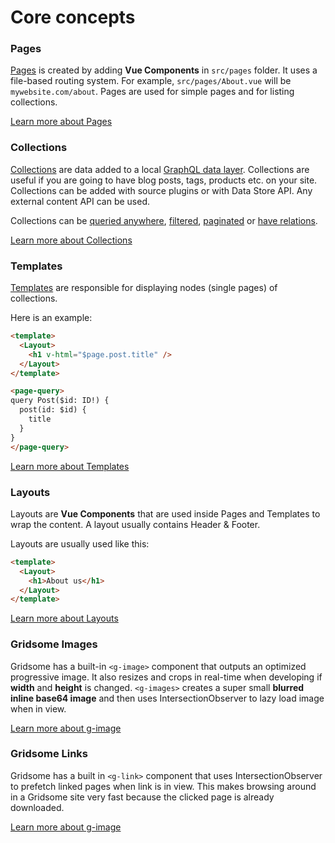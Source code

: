 # Core concepts

### Pages
[Pages](/docs/pages) is created by adding **Vue Components** in `src/pages` folder. It uses a file-based routing system. For example, `src/pages/About.vue` will be `mywebsite.com/about`. Pages are used for simple pages and for listing collections.

[Learn more about Pages](/docs/pages)


### Collections
[Collections](/docs/collections) are data added to a local [GraphQL data layer](/docs/data-layer).  Collections are useful if you are going to have blog posts, tags, products etc. on your site. Collections can be added with source plugins or with Data Store API. Any external content API can be used.

Collections can be [queried anywhere](/docs/querying-data), [filtered](/docs/filtering-data), [paginated](/docs/pagination) or [have relations](/docs/taxonomies).

[Learn more about Collections](/docs/collections)

### Templates
[Templates](/docs/templates) are responsible for displaying nodes (single pages) of collections.

Here is an example:

```html
<template>
  <Layout>
  	<h1 v-html="$page.post.title" />
  </Layout>
</template>

<page-query>
query Post($id: ID!) {
  post(id: $id) {
    title
  }
}
</page-query>
```

[Learn more about Templates](/docs/templates)

### Layouts
Layouts are **Vue Components** that are used inside Pages and Templates to wrap the content. A layout usually contains Header & Footer.

Layouts are usually used like this:

```html
<template>
  <Layout>
  	<h1>About us</h1>
  </Layout>
</template>
```

[Learn more about Layouts](/docs/layouts)


### Gridsome Images
Gridsome has a built-in `<g-image>` component that outputs an optimized progressive image. It also resizes and crops in real-time when developing if **width** and **height** is changed. `<g-images>` creates a super small **blurred inline base64 image** and then uses IntersectionObserver to lazy load image when in view.

[Learn more about g-image](/docs/images)

### Gridsome Links
Gridsome has a built in `<g-link>` component that uses IntersectionObserver to prefetch linked pages when link is in view. This makes browsing around in a Gridsome site very fast because the clicked page is already downloaded.

[Learn more about g-image](/docs/linking)
